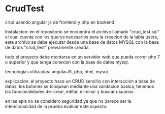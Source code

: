 # CrudTest
crud usando angular js de frontend y php en backend

Instalacion:
en el repositorio se encuentra el archivo llamado "crud_test.sql" el cual cuenta con los querys necesarios para la creacion de la tabla users, este archivo se 
debe ejecutar desde una base de datos MYSQL con la base de datos "crud_test" previamente creada.

todo el proyecto debe montarse en un servidor web que pueda correr php 7  o superior y que tenga conexion con la base de datos mysql.

tecnologias utilizadas: angularJS, php, html, mysql.

explicacion:
el proyecto hace un CRUD sencillo con interaccion a base de datos, los botones se bloquean mediante una validacion basica, tenemos las funcionalidades de: crear, editar, eliminar y buscar usuarios.

en las apis no se considero seguridad ya que no parece ser la intencionalidad de la prueba evaluar este aspecto.
